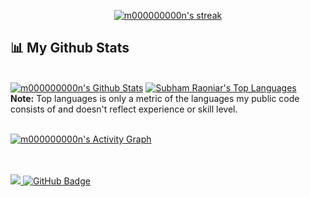 <p align="center">
    <a href="https://github.com/m000000000n/github-readme-streak-stats">
        <img title="🔥 Get streak stats for your profile at git.io/streak-stats" alt=" m000000000n's streak" src="https://github-readme-streak-stats.herokuapp.com/?user=m000000000n&theme=black-ice&hide_border=true&stroke=0000&background=060A0CD0"/>
    </a>
</p>

## 📊 My Github Stats

  <br/>
    <a href="https://github.com/SubhamRaoniar28/github-readme-stats"><img alt="m000000000n's Github Stats" src="https://github-readme-stats.vercel.app/api?username=m000000000n&show_icons=true&count_private=true&theme=react&hide_border=true&bg_color=0D1117" /></a>
  <a href="https://github.com/m000000000n/github-readme-stats"><img alt="Subham Raoniar's Top Languages" src="https://github-readme-stats.vercel.app/api/top-langs/?username=m000000000n&langs_count=8&count_private=true&layout=compact&theme=react&hide_border=true&bg_color=0D1117" /></a>
  <br/>
  <b>Note:</b> Top languages is only a metric of the languages my public code consists of and doesn't reflect experience or skill level.


<br/>
<br/>

<a href="https://github.com/m000000000n/github-readme-activity-graph"><img alt="m000000000n's Activity Graph" src="https://activity-graph.herokuapp.com/graph?username=SubhamRaoniar28&bg_color=0D1117&color=5BCDEC&line=5BCDEC&point=FFFFFF&hide_border=true" /></a>

<br/>
<br/>


<a href="https://github.com/Meghna-DAS/github-profile-views-counter">
    <img src="https://komarev.com/ghpvc/?username=m000000000n">
</a>
<a href="https://github.com/m000000000n?tab=followers"><img src="https://img.shields.io/github/followers/m000000000n?label=Followers&style=social" alt="GitHub Badge"></a>





